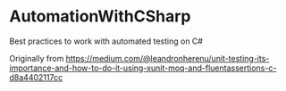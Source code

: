# AutomationWithCSharp
Best practices to work with automated testing on C#

Originally from https://medium.com/@leandronherenu/unit-testing-its-importance-and-how-to-do-it-using-xunit-moq-and-fluentassertions-c-d8a4402117cc
